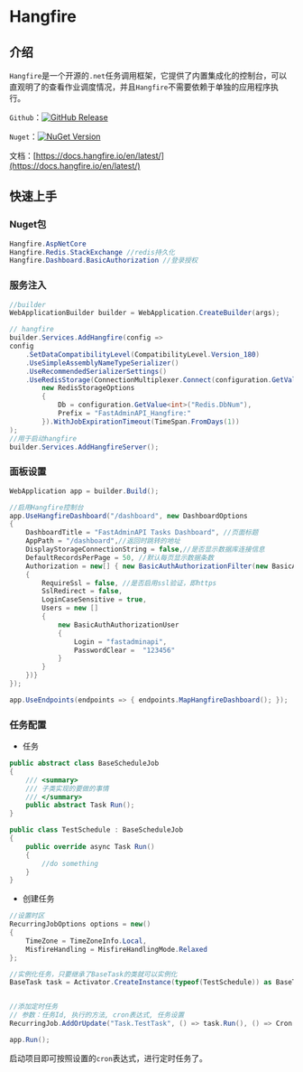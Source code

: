 # Hangfire

## 介绍

`Hangfire`是一个开源的`.net`任务调用框架，它提供了内置集成化的控制台，可以直观明了的查看作业调度情况，并且`Hangfire`不需要依赖于单独的应用程序执行。

`Github`：[![GitHub Release](https://img.shields.io/github/v/release/HangfireIO/Hangfire)](https://github.com/HangfireIO/Hangfire)

`Nuget`：[![NuGet Version](https://img.shields.io/nuget/v/Hangfire.AspNetCore)](https://www.nuget.org/packages/Hangfire.AspNetCore)

文档：[https://docs.hangfire.io/en/latest/](https://docs.hangfire.io/en/latest/)


## 快速上手

### Nuget包

```c#
Hangfire.AspNetCore
Hangfire.Redis.StackExchange //redis持久化
Hangfire.Dashboard.BasicAuthorization //登录授权
```

### 服务注入
```c#
//builder
WebApplicationBuilder builder = WebApplication.CreateBuilder(args);

// hangfire
builder.Services.AddHangfire(config =>
config
	.SetDataCompatibilityLevel(CompatibilityLevel.Version_180)
	.UseSimpleAssemblyNameTypeSerializer()
	.UseRecommendedSerializerSettings()
	.UseRedisStorage(ConnectionMultiplexer.Connect(configuration.GetValue<string>("Redis.ConnectionString")),
		new RedisStorageOptions
		{
			Db = configuration.GetValue<int>("Redis.DbNum"),
			Prefix = "FastAdminAPI_Hangfire:"
		}).WithJobExpirationTimeout(TimeSpan.FromDays(1))
);
//用于启动hangfire
builder.Services.AddHangfireServer();
```

### 面板设置
```c#
WebApplication app = builder.Build();

//启用Hangfire控制台
app.UseHangfireDashboard("/dashboard", new DashboardOptions
{
	DashboardTitle = "FastAdminAPI Tasks Dashboard", //页面标题
	AppPath = "/dashboard",//返回时跳转的地址
	DisplayStorageConnectionString = false,//是否显示数据库连接信息
	DefaultRecordsPerPage = 50, //默认每页显示数据条数
	Authorization = new[] { new BasicAuthAuthorizationFilter(new BasicAuthAuthorizationFilterOptions
	{
		RequireSsl = false, //是否启用ssl验证，即https
		SslRedirect = false,
		LoginCaseSensitive = true,
		Users = new []
		{
			new BasicAuthAuthorizationUser
			{
				Login = "fastadminapi",
				PasswordClear =  "123456"
			}
		}
	})}
});

app.UseEndpoints(endpoints => { endpoints.MapHangfireDashboard(); });
```

### 任务配置

- 任务
```c#
public abstract class BaseScheduleJob
{
	/// <summary>
	/// 子类实现的要做的事情
	/// </summary>
	public abstract Task Run();
}

public class TestSchedule : BaseScheduleJob
{
	public override async Task Run()
	{
		//do something
	}
}
```

- 创建任务
```c#
//设置时区
RecurringJobOptions options = new()
{
	TimeZone = TimeZoneInfo.Local,
	MisfireHandling = MisfireHandlingMode.Relaxed
};

//实例化任务，只要继承了BaseTask的类就可以实例化
BaseTask task = Activator.CreateInstance(typeof(TestSchedule)) as BaseTask;


//添加定时任务 
// 参数：任务Id, 执行的方法, cron表达式, 任务设置
RecurringJob.AddOrUpdate("Task.TestTask", () => task.Run(), () => Cron.Daily(1,1), options);

app.Run();
```

启动项目即可按照设置的`cron`表达式，进行定时任务了。